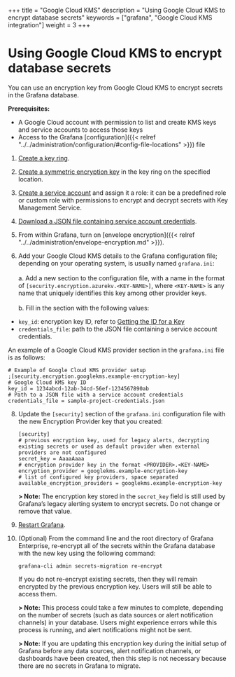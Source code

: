 +++
title = "Google Cloud KMS"
description = "Using Google Cloud KMS to encrypt database secrets"
keywords = ["grafana", "Google Cloud KMS integration"]
weight = 3
+++

# Using Google Cloud KMS to encrypt database secrets

You can use an encryption key from Google Cloud KMS to encrypt secrets in the Grafana database.

**Prerequisites:**

- A Google Cloud account with permission to list and create KMS keys and service accounts to access those keys
- Access to the Grafana [configuration]({{< relref "../../administration/configuration/#config-file-locations" >}}) file

1. [Create a key ring](https://cloud.google.com/kms/docs/creating-keys#kms-create-key-ring-console).

2. [Create a symmetric encryption key](https://cloud.google.com/kms/docs/creating-keys#create_a_key) in the key ring on the specified location.

3. [Create a service account](https://cloud.google.com/iam/docs/creating-managing-service-accounts#creating) and assign it a role: it can be a predefined role or custom role with permissions to encrypt and decrypt secrets with Key Management Service.

4. [Download a JSON file containing service account credentials](https://cloud.google.com/iam/docs/creating-managing-service-account-keys#creating).

5. From within Grafana, turn on [envelope encryption]({{< relref "../../administration/envelope-encryption.md" >}}).

6. Add your Google Cloud KMS details to the Grafana configuration file; depending on your operating system, is usually named `grafana.ini`:
   <br><br>a. Add a new section to the configuration file, with a name in the format of `[security.encryption.azurekv.<KEY-NAME>]`, where `<KEY-NAME>` is any name that uniquely identifies this key among other provider keys.
   <br><br>b. Fill in the section with the following values:
   <br>

- `key_id`: encryption key ID, refer to [Getting the ID for a Key](https://cloud.google.com/kms/docs/getting-resource-ids#getting_the_id_for_a_key_and_version)
- `credentials_file`: path to the JSON file containing a service account credentials.

An example of a Google Cloud KMS provider section in the `grafana.ini` file is as follows:

```
# Example of Google Cloud KMS provider setup
;[security.encryption.googlekms.example-encryption-key]
# Google Cloud KMS key ID
key_id = 1234abcd-12ab-34cd-56ef-1234567890ab
# Path to a JSON file with a service account credentials
credentials_file = sample-project-credentials.json
```

8. Update the `[security]` section of the `grafana.ini` configuration file with the new Encryption Provider key that you created:

   ```
   [security]
   # previous encryption key, used for legacy alerts, decrypting existing secrets or used as default provider when external providers are not configured
   secret_key = AaaaAaaa
   # encryption provider key in the format <PROVIDER>.<KEY-NAME>
   encryption_provider = googlekms.example-encryption-key
   # list of configured key providers, space separated
   available_encryption_providers = googlekms.example-encryption-key
   ```

   **> Note:** The encryption key stored in the `secret_key` field is still used by Grafana’s legacy alerting system to encrypt secrets. Do not change or remove that value.

9. [Restart Grafana](https://grafana.com/docs/grafana/latest/installation/restart-grafana/).

10. (Optional) From the command line and the root directory of Grafana Enterprise, re-encrypt all of the secrets within the Grafana database with the new key using the following command:

    `grafana-cli admin secrets-migration re-encrypt`

    If you do not re-encrypt existing secrets, then they will remain encrypted by the previous encryption key. Users will still be able to access them.

    **> Note:** This process could take a few minutes to complete, depending on the number of secrets (such as data sources or alert notification channels) in your database. Users might experience errors while this process is running, and alert notifications might not be sent.

    **> Note:** If you are updating this encryption key during the initial setup of Grafana before any data sources, alert notification channels, or dashboards have been created, then this step is not necessary because there are no secrets in Grafana to migrate.
